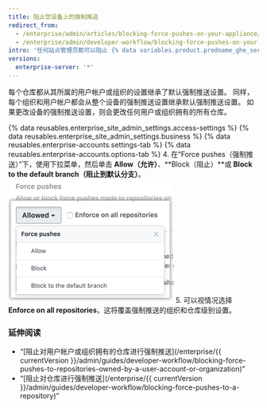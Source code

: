 ```yaml
---
title: 阻止您设备上的强制推送
redirect_from:
  - /enterprise/admin/articles/blocking-force-pushes-on-your-appliance/
  - /enterprise/admin/developer-workflow/blocking-force-pushes-on-your-appliance
intro: '任何站点管理员都可以阻止 {% data variables.product.prodname_ghe_server %} 设备上的所有强制推送 (git push --force)'
versions:
  enterprise-server: '*'
---
```


每个仓库都从其所属的用户帐户或组织的设置继承了默认强制推送设置。 同样，每个组织和用户帐户都会从整个设备的强制推送设置继承默认强制推送设置。 如果更改设备的强制推送设置，则会更改任何用户或组织拥有的所有仓库。

{% data reusables.enterprise_site_admin_settings.access-settings %}
{% data reusables.enterprise_site_admin_settings.business %}
{% data reusables.enterprise-accounts.settings-tab %}
{% data reusables.enterprise-accounts.options-tab %}
4. 在“Force pushes（强制推送）”下，使用下拉菜单，然后单击 **Allow（允许）**、**Block（阻止）**或 **Block to the default branch（阻止到默认分支）**。 ![强制推送下拉菜单](/assets/images/enterprise/site-admin-settings/force-pushes-dropdown.png)
5. 可以视情况选择 **Enforce on all repositories**，这将覆盖强制推送的组织和仓库级别设置。

### 延伸阅读

- “[阻止对用户帐户或组织拥有的仓库进行强制推送](/enterprise/{{ currentVersion }}/admin/guides/developer-workflow/blocking-force-pushes-to-repositories-owned-by-a-user-account-or-organization)”
- “[阻止对仓库进行强制推送](/enterprise/{{ currentVersion }}/admin/guides/developer-workflow/blocking-force-pushes-to-a-repository)”
